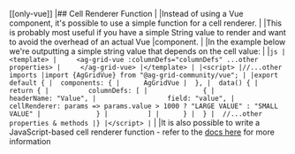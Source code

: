 [[only-vue]]
|## Cell Renderer Function
|
|Instead of using a Vue component, it's possible to use a simple function for a cell renderer.
|
|This is probably most useful if you have a simple String value to render and want to avoid the overhead of an actual Vue
|component.
|
|In the example below we're outputting a simple string value that depends on the cell value:
|
|```js
|<template>
|     <ag-grid-vue :columnDefs="columnDefs" ...other properties>
|     </ag-grid-vue>
|</template>
|
|<script>
|//...other imports
|import {AgGridVue} from "@ag-grid-community/vue";
|
|export default {
|  components: {
|      AgGridVue
|  },
|  data() {
|      return {
|          columnDefs: [
|              {
|                  headerName: "Value",
|                  field: "value",
|                  cellRenderer: params => params.value > 1000 ? "LARGE VALUE" : "SMALL VALUE"
|              }
|          ]
|      }
|  }
|  //...other properties & methods
|}
|</script>
|```
|
|It is also possible to write a JavaScript-based cell renderer function - refer to the [docs here](../../javascript-grid/component-cell-renderer/#cell-renderer-function) for more information
